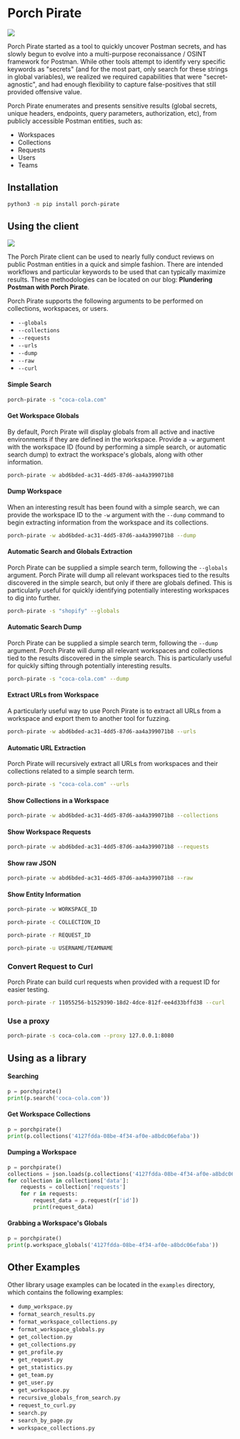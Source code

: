 # Porch Pirate

![](https://i.imgur.com/CWW5b0D.png)

Porch Pirate started as a tool to quickly uncover Postman secrets, and has slowly begun to evolve into a multi-purpose reconaissance / OSINT framework for Postman. While other tools attempt to identify very specific keywords as "secrets" (and for the most part, only search for these strings in global variables), we realized we required capabilities that were "secret-agnostic", and had enough flexibility to capture false-positives that still provided offensive value.

Porch Pirate enumerates and presents sensitive results (global secrets, unique headers, endpoints, query parameters, authorization, etc), from publicly accessible Postman entities, such as:

- Workspaces
- Collections
- Requests
- Users
- Teams

## Installation

```bash
python3 -m pip install porch-pirate
```

## Using the client

![](https://i.imgur.com/t2PJ2jF.png)

The Porch Pirate client can be used to nearly fully conduct reviews on public Postman entities in a quick and simple fashion. There are intended workflows and particular keywords to be used that can typically maximize results. These methodologies can be located on our blog: **Plundering Postman with Porch Pirate**.

Porch Pirate supports the following arguments to be performed on collections, workspaces, or users.

- `--globals`
- `--collections`
- `--requests`
- `--urls`
- `--dump`
- `--raw`
- `--curl`

#### Simple Search

```bash
porch-pirate -s "coca-cola.com"
```

#### Get Workspace Globals

By default, Porch Pirate will display globals from all active and inactive environments if they are defined in the workspace. Provide a `-w` argument with the workspace ID (found by performing a simple search, or automatic search dump) to extract the workspace's globals, along with other information.

```bash
porch-pirate -w abd6bded-ac31-4dd5-87d6-aa4a399071b8
```

#### Dump Workspace

When an interesting result has been found with a simple search, we can provide the workspace ID to the `-w` argument with the `--dump` command to begin extracting information from the workspace and its collections.

```bash
porch-pirate -w abd6bded-ac31-4dd5-87d6-aa4a399071b8 --dump
```

#### Automatic Search and Globals Extraction

Porch Pirate can be supplied a simple search term, following the `--globals` argument. Porch Pirate will dump all relevant workspaces tied to the results discovered in the simple search, but only if there are globals defined. This is particularly useful for quickly identifying potentially interesting workspaces to dig into further.

```bash
porch-pirate -s "shopify" --globals
```

#### Automatic Search Dump

Porch Pirate can be supplied a simple search term, following the `--dump` argument. Porch Pirate will dump all relevant workspaces and collections tied to the results discovered in the simple search. This is particularly useful for quickly sifting through potentially interesting results.

```bash
porch-pirate -s "coca-cola.com" --dump
```

#### Extract URLs from Workspace

A particularly useful way to use Porch Pirate is to extract all URLs from a workspace and export them to another tool for fuzzing.

```bash
porch-pirate -w abd6bded-ac31-4dd5-87d6-aa4a399071b8 --urls
```

#### Automatic URL Extraction

Porch Pirate will recursively extract all URLs from workspaces and their collections related to a simple search term.

```bash
porch-pirate -s "coca-cola.com" --urls
```

#### Show Collections in a Workspace

```bash
porch-pirate -w abd6bded-ac31-4dd5-87d6-aa4a399071b8 --collections
```

#### Show Workspace Requests

```bash
porch-pirate -w abd6bded-ac31-4dd5-87d6-aa4a399071b8 --requests
```

#### Show raw JSON

```bash
porch-pirate -w abd6bded-ac31-4dd5-87d6-aa4a399071b8 --raw
```

#### Show Entity Information

```bash
porch-pirate -w WORKSPACE_ID
```
```bash
porch-pirate -c COLLECTION_ID
```
```bash
porch-pirate -r REQUEST_ID
```
```bash
porch-pirate -u USERNAME/TEAMNAME
```

### Convert Request to Curl

Porch Pirate can build curl requests when provided with a request ID for easier testing.

```bash
porch-pirate -r 11055256-b1529390-18d2-4dce-812f-ee4d33bffd38 --curl
```

### Use a proxy

```bash
porch-pirate -s coca-cola.com --proxy 127.0.0.1:8080
```

## Using as a library

#### Searching

```python
p = porchpirate()
print(p.search('coca-cola.com'))
```

#### Get Workspace Collections

```python
p = porchpirate()
print(p.collections('4127fdda-08be-4f34-af0e-a8bdc06efaba'))
```

#### Dumping a Workspace

```python
p = porchpirate()
collections = json.loads(p.collections('4127fdda-08be-4f34-af0e-a8bdc06efaba'))
for collection in collections['data']: 
    requests = collection['requests']
    for r in requests:
        request_data = p.request(r['id'])
        print(request_data)
```

#### Grabbing a Workspace's Globals

```python
p = porchpirate()
print(p.workspace_globals('4127fdda-08be-4f34-af0e-a8bdc06efaba'))
```

## Other Examples

Other library usage examples can be located in the `examples` directory, which contains the following examples:

- `dump_workspace.py`
- `format_search_results.py`
- `format_workspace_collections.py`
- `format_workspace_globals.py`
- `get_collection.py`
- `get_collections.py`
- `get_profile.py`
- `get_request.py`
- `get_statistics.py`
- `get_team.py`
- `get_user.py`
- `get_workspace.py`
- `recursive_globals_from_search.py`
- `request_to_curl.py`
- `search.py`
- `search_by_page.py`
- `workspace_collections.py`
